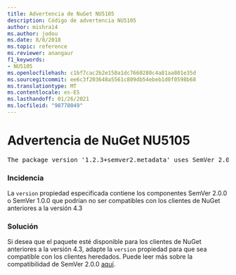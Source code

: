 ```yaml
---
title: Advertencia de NuGet NU5105
description: Código de advertencia NU5105
author: mishra14
ms.author: jodou
ms.date: 8/8/2018
ms.topic: reference
ms.reviewer: anangaur
f1_keywords:
- NU5105
ms.openlocfilehash: c1bf7cac2b2e150a1dc7660280c4a81aa801e35d
ms.sourcegitcommit: ee6c3f203648a5561c809db54ebeb1d0f0598b68
ms.translationtype: MT
ms.contentlocale: es-ES
ms.lasthandoff: 01/26/2021
ms.locfileid: "98778049"
---
```

# <a name="nuget-warning-nu5105"></a>Advertencia de NuGet NU5105
<pre>The package version '1.2.3+semver2.metadata' uses SemVer 2.0.0 or components of SemVer 1.0.0 that are not supported on legacy clients. Change the package version to a SemVer 1.0.0 string. If the version contains a release label it must start with a letter. This message can be ignored if the package is not intended for older clients.</pre>

### <a name="issue"></a>Incidencia

La `version` propiedad especificada contiene los componentes SemVer 2.0.0 o SemVer 1.0.0 que podrían no ser compatibles con los clientes de NuGet anteriores a la versión 4.3


### <a name="solution"></a>Solución

Si desea que el paquete esté disponible para los clientes de NuGet anteriores a la versión 4.3, adapte la `version` propiedad para que sea compatible con los clientes heredados. Puede leer más sobre la compatibilidad de SemVer 2.0.0 [aquí](https://github.com/NuGet/Home/wiki/SemVer-2.0.0-support).

